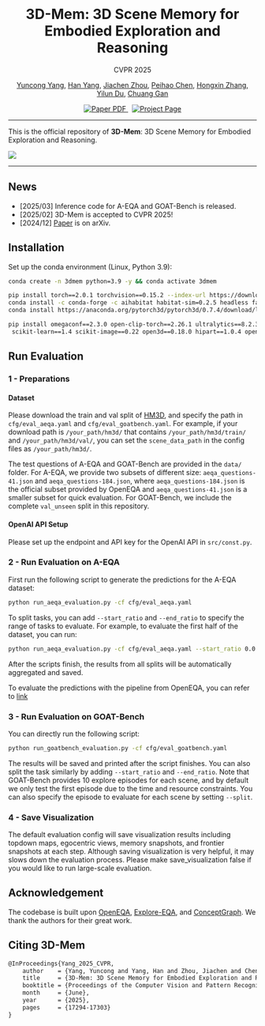 <br/>
<p align="center">
  <h1 align="center">3D-Mem: 3D Scene Memory for Embodied Exploration and Reasoning</h1>
  <p align="center">
    CVPR 2025
  </p>
  <p align="center">
    <a href="https://yyuncong.github.io/">Yuncong Yang</a>,
    <a href="https://hanyangclarence.github.io/">Han Yang</a>,
    <a href="https://www.linkedin.com/in/jiachen-zhou5/">Jiachen Zhou</a>,
    <a href="https://peihaochen.github.io/">Peihao Chen</a>,
    <a href="https://icefoxzhx.github.io/">Hongxin Zhang</a>,
    <a href="https://yilundu.github.io/">Yilun Du</a>,
    <a href="https://people.csail.mit.edu/ganchuang">Chuang Gan</a>
  </p>
  <p align="center">
    <a href="https://arxiv.org/abs/2411.17735">
      <img src='https://img.shields.io/badge/Paper-PDF-red?style=flat&logo=arXiv&logoColor=red' alt='Paper PDF'>
    </a>
    <a href='https://umass-embodied-agi.github.io/3D-Mem/' style='padding-left: 0.5rem;'>
      <img src='https://img.shields.io/badge/Project-Page-blue?style=flat&logo=Google%20chrome&logoColor=blue' alt='Project Page'>
    </a>
  </p>
</p>

---

This is the official repository of **3D-Mem**: 3D Scene Memory for Embodied Exploration and Reasoning.

![](assets/teaser.png)

---

## News

- [2025/03] Inference code for A-EQA and GOAT-Bench is released.
- [2025/02] 3D-Mem is accepted to CVPR 2025!
- [2024/12] [Paper](https://www.arxiv.org/abs/2411.17735) is on arXiv.

## Installation
Set up the conda environment (Linux, Python 3.9):
```bash
conda create -n 3dmem python=3.9 -y && conda activate 3dmem

pip install torch==2.0.1 torchvision==0.15.2 --index-url https://download.pytorch.org/whl/cu118
conda install -c conda-forge -c aihabitat habitat-sim=0.2.5 headless faiss-cpu=1.7.4 -y
conda install https://anaconda.org/pytorch3d/pytorch3d/0.7.4/download/linux-64/pytorch3d-0.7.4-py39_cu118_pyt201.tar.bz2 -y

pip install omegaconf==2.3.0 open-clip-torch==2.26.1 ultralytics==8.2.31 supervision==0.21.0 opencv-python-headless==4.10.* \
 scikit-learn==1.4 scikit-image==0.22 open3d==0.18.0 hipart==1.0.4 openai==1.35.3 httpx==0.27.2                                                      

```


## Run Evaluation

### 1 - Preparations

#### Dataset
Please download the train and val split of [HM3D](https://aihabitat.org/datasets/hm3d-semantics/), and specify
the path in `cfg/eval_aeqa.yaml` and `cfg/eval_goatbench.yaml`. For example, if your download path is `/your_path/hm3d/` that 
contains `/your_path/hm3d/train/` and `/your_path/hm3d/val/`, you can set the `scene_data_path` in the config files as `/your_path/hm3d/`.

The test questions of A-EQA and GOAT-Bench are provided in the `data/` folder. For A-EQA, we provide two subsets of different size: `aeqa_questions-41.json` and `aeqa_questions-184.json`, where `aeqa_questions-184.json` is the official subset provided by OpenEQA and `aeqa_questions-41.json` is a smaller subset for quick evaluation.
For GOAT-Bench, we include the complete `val_unseen` split in this repository.

#### OpenAI API Setup
Please set up the endpoint and API key for the OpenAI API in `src/const.py`.

### 2 - Run Evaluation on A-EQA

First run the following script to generate the predictions for the A-EQA dataset:

```bash
python run_aeqa_evaluation.py -cf cfg/eval_aeqa.yaml
```
To split tasks, you can add `--start_ratio` and `--end_ratio` to specify the range of tasks to evaluate. For example,
to evaluate the first half of the dataset, you can run:
```bash
python run_aeqa_evaluation.py -cf cfg/eval_aeqa.yaml --start_ratio 0.0 --end_ratio 0.5
```
After the scripts finish, the results from all splits will be automatically aggregated and saved.

To evaluate the predictions with the pipeline from OpenEQA, you can refer to [link](https://github.com/yyuncong/3D-Mem-AEQA-Eval)

### 3 - Run Evaluation on GOAT-Bench
You can directly run the following script:
```bash
python run_goatbench_evaluation.py -cf cfg/eval_goatbench.yaml
```
The results will be saved and printed after the script finishes. You can also split the task similarly by adding `--start_ratio` and `--end_ratio`.
Note that GOAT-Bench provides 10 explore episodes for each scene, and by default we only test the first episode due to the time and resource constraints.
You can also specify the episode to evaluate for each scene by setting `--split`.

### 4 - Save Visualization
The default evaluation config will save visualization results including topdown maps, egocentric views, memory snapshots, and frontier snapshots at each step. Although saving visualization is very helpful, it may slows down the evaluation process. Please make save_visualization false if you would like to run large-scale evaluation.


## Acknowledgement

The codebase is built upon [OpenEQA](https://github.com/facebookresearch/open-eqa), [Explore-EQA](https://github.com/Stanford-ILIAD/explore-eqa), and [ConceptGraph](https://github.com/concept-graphs/concept-graphs).
We thank the authors for their great work.

## Citing 3D-Mem

```tex
@InProceedings{Yang_2025_CVPR,
    author    = {Yang, Yuncong and Yang, Han and Zhou, Jiachen and Chen, Peihao and Zhang, Hongxin and Du, Yilun and Gan, Chuang},
    title     = {3D-Mem: 3D Scene Memory for Embodied Exploration and Reasoning},
    booktitle = {Proceedings of the Computer Vision and Pattern Recognition Conference (CVPR)},
    month     = {June},
    year      = {2025},
    pages     = {17294-17303}
}
```
